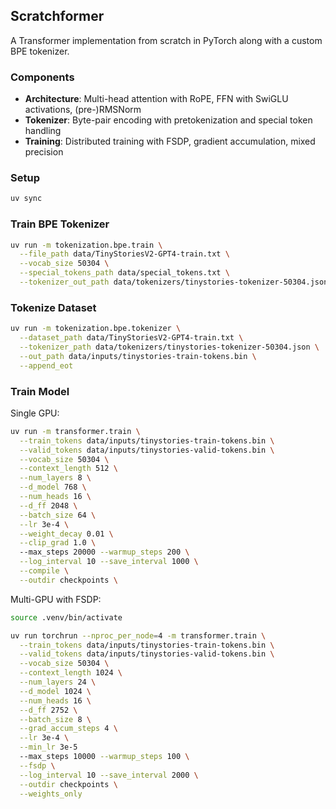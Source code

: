 ## Scratchformer

A Transformer implementation from scratch in PyTorch along with a custom BPE tokenizer.

### Components

- **Architecture**: Multi-head attention with RoPE, FFN with SwiGLU activations, (pre-)RMSNorm
- **Tokenizer**: Byte-pair encoding with pretokenization and special token handling
- **Training**: Distributed training with FSDP, gradient accumulation, mixed precision

### Setup

```bash
uv sync
```

### Train BPE Tokenizer

```bash
uv run -m tokenization.bpe.train \
  --file_path data/TinyStoriesV2-GPT4-train.txt \
  --vocab_size 50304 \
  --special_tokens_path data/special_tokens.txt \
  --tokenizer_out_path data/tokenizers/tinystories-tokenizer-50304.json
```

### Tokenize Dataset

```bash
uv run -m tokenization.bpe.tokenizer \
  --dataset_path data/TinyStoriesV2-GPT4-train.txt \
  --tokenizer_path data/tokenizers/tinystories-tokenizer-50304.json \
  --out_path data/inputs/tinystories-train-tokens.bin \
  --append_eot
```

### Train Model

Single GPU:
```bash
uv run -m transformer.train \
  --train_tokens data/inputs/tinystories-train-tokens.bin \
  --valid_tokens data/inputs/tinystories-valid-tokens.bin \
  --vocab_size 50304 \
  --context_length 512 \
  --num_layers 8 \
  --d_model 768 \
  --num_heads 16 \
  --d_ff 2048 \
  --batch_size 64 \
  --lr 3e-4 \
  --weight_decay 0.01 \
  --clip_grad 1.0 \ 
  --max_steps 20000 --warmup_steps 200 \
  --log_interval 10 --save_interval 1000 \
  --compile \
  --outdir checkpoints \
```

Multi-GPU with FSDP:
```bash
source .venv/bin/activate

uv run torchrun --nproc_per_node=4 -m transformer.train \
  --train_tokens data/inputs/tinystories-train-tokens.bin \
  --valid_tokens data/inputs/tinystories-valid-tokens.bin \
  --vocab_size 50304 \
  --context_length 1024 \
  --num_layers 24 \
  --d_model 1024 \
  --num_heads 16 \
  --d_ff 2752 \
  --batch_size 8 \
  --grad_accum_steps 4 \
  --lr 3e-4 \
  --min_lr 3e-5
  --max_steps 10000 --warmup_steps 100 \
  --fsdp \
  --log_interval 10 --save_interval 2000 \
  --outdir checkpoints \
  --weights_only
```
